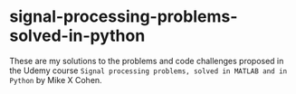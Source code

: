 # signal-processing-problems-solved-in-python
These are my solutions to the problems and code challenges proposed in the Udemy course `Signal processing problems, solved in MATLAB and in Python` by Mike X Cohen.
